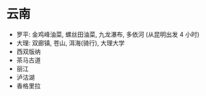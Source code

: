 # 云南

- 罗平: 金鸡峰油菜, 螺丝田油菜, 九龙瀑布, 多依河 (从昆明出发 4 小时)
- 大理: 双廊镇, 苍山, 洱海(骑行), 大理大学
- 西双版纳
- 茶马古道
- 丽江
- 泸沽湖
- 香格里拉